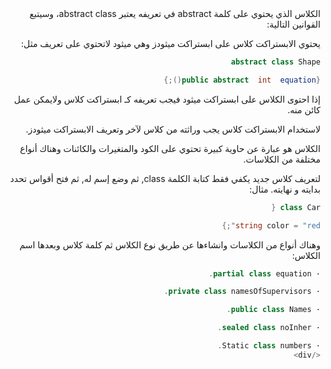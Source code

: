 <div dir = "rtl">
الكلاس الذي يحتوي على كلمة  abstract في تعريفه يعتبر abstract class، وسيتبع القوانين التالية:

يحتوي الابستراكت كلاس على ابستراكت ميثودز وهي ميثود لاتحتوي على تعريف مثل:

```c#
abstract class Shape

{public abstract  int  equation();}
```
إذا احتوى الكلاس على ابستراكت ميثود فيجب تعريفه كـ ابستراكت كلاس ولايمكن عمل كائن منه.

لاستخدام الابستراكت كلاس يجب وراثته من كلاس لآخر وتعريف الابستراكت ميثودز.

الكلاس هو عبارة عن حاوية كبيرة تحتوي على الكود والمتغيرات والكائنات وهناك أنواع مختلفة من الكلاسات.

لتعريف كلاس جديد يكفي فقط كتابة الكلمة class, ثم وضع إسم له, ثم فتح أقواس تحدد بدايته و نهايته. مثال:
```c#
class Car {

string color = "red";}
```
وهناك أنواع من الكلاسات وانشاءها عن طريق نوع الكلاس ثم كلمة كلاس وبعدها اسم الكلاس:
```c#
· partial class equation.

· private class namesOfSupervisors.

· public class Names.

· sealed class noInher.

· Static class numbers.
</div>
